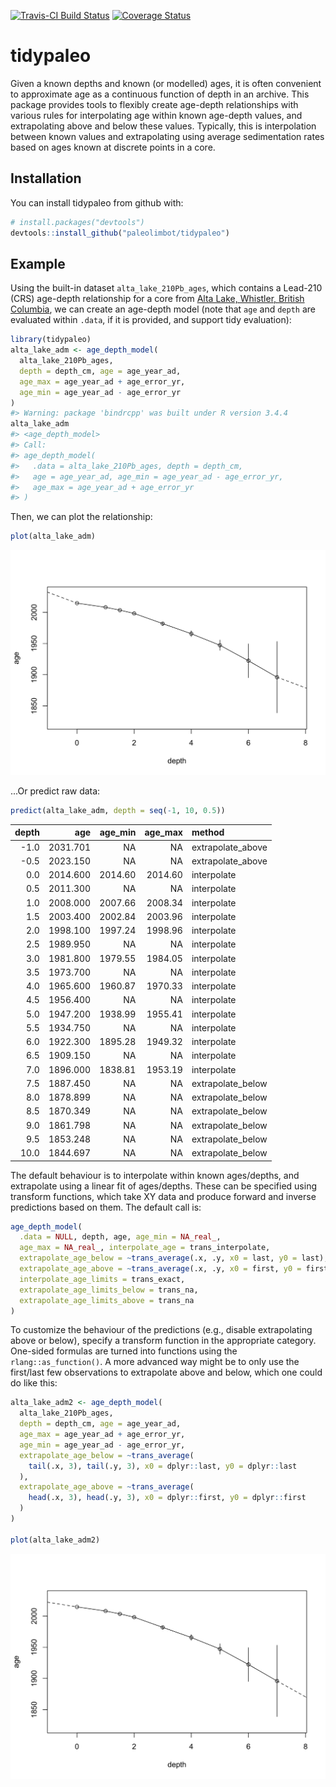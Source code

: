 
<!-- README.md is generated from README.Rmd. Please edit that file -->
[![Travis-CI Build Status](https://travis-ci.org/paleolimbot/tidypaleo.svg?branch=master)](https://travis-ci.org/paleolimbot/tidypaleo) [![Coverage Status](https://img.shields.io/codecov/c/github/paleolimbot/tidypaleo/master.svg)](https://codecov.io/github/paleolimbot/tidypaleo?branch=master)

tidypaleo
=========

Given a known depths and known (or modelled) ages, it is often convenient to approximate age as a continuous function of depth in an archive. This package provides tools to flexibly create age-depth relationships with various rules for interpolating age within known age-depth values, and extrapolating above and below these values. Typically, this is interpolation between known values and extrapolating using average sedimentation rates based on ages known at discrete points in a core.

Installation
------------

You can install tidypaleo from github with:

``` r
# install.packages("devtools")
devtools::install_github("paleolimbot/tidypaleo")
```

Example
-------

Using the built-in dataset `alta_lake_210Pb_ages`, which contains a Lead-210 (CRS) age-depth relationship for a core from [Alta Lake, Whistler, British Columbia](https://en.wikipedia.org/wiki/Alta_Lake_(British_Columbia)), we can create an age-depth model (note that `age` and `depth` are evaluated within `.data`, if it is provided, and support tidy evaluation):

``` r
library(tidypaleo)
alta_lake_adm <- age_depth_model(
  alta_lake_210Pb_ages,
  depth = depth_cm, age = age_year_ad,
  age_max = age_year_ad + age_error_yr, 
  age_min = age_year_ad - age_error_yr
)
#> Warning: package 'bindrcpp' was built under R version 3.4.4
alta_lake_adm
#> <age_depth_model>
#> Call: 
#> age_depth_model(
#>   .data = alta_lake_210Pb_ages, depth = depth_cm,
#>   age = age_year_ad, age_min = age_year_ad - age_error_yr,
#>   age_max = age_year_ad + age_error_yr
#> )
```

Then, we can plot the relationship:

``` r
plot(alta_lake_adm)
```

![](README-alta_lake_adm_plot-1.png)

...Or predict raw data:

``` r
predict(alta_lake_adm, depth = seq(-1, 10, 0.5))
```

|  depth|       age|  age\_min|  age\_max| method             |
|------:|---------:|---------:|---------:|:-------------------|
|   -1.0|  2031.701|        NA|        NA| extrapolate\_above |
|   -0.5|  2023.150|        NA|        NA| extrapolate\_above |
|    0.0|  2014.600|   2014.60|   2014.60| interpolate        |
|    0.5|  2011.300|        NA|        NA| interpolate        |
|    1.0|  2008.000|   2007.66|   2008.34| interpolate        |
|    1.5|  2003.400|   2002.84|   2003.96| interpolate        |
|    2.0|  1998.100|   1997.24|   1998.96| interpolate        |
|    2.5|  1989.950|        NA|        NA| interpolate        |
|    3.0|  1981.800|   1979.55|   1984.05| interpolate        |
|    3.5|  1973.700|        NA|        NA| interpolate        |
|    4.0|  1965.600|   1960.87|   1970.33| interpolate        |
|    4.5|  1956.400|        NA|        NA| interpolate        |
|    5.0|  1947.200|   1938.99|   1955.41| interpolate        |
|    5.5|  1934.750|        NA|        NA| interpolate        |
|    6.0|  1922.300|   1895.28|   1949.32| interpolate        |
|    6.5|  1909.150|        NA|        NA| interpolate        |
|    7.0|  1896.000|   1838.81|   1953.19| interpolate        |
|    7.5|  1887.450|        NA|        NA| extrapolate\_below |
|    8.0|  1878.899|        NA|        NA| extrapolate\_below |
|    8.5|  1870.349|        NA|        NA| extrapolate\_below |
|    9.0|  1861.798|        NA|        NA| extrapolate\_below |
|    9.5|  1853.248|        NA|        NA| extrapolate\_below |
|   10.0|  1844.697|        NA|        NA| extrapolate\_below |

The default behaviour is to interpolate within known ages/depths, and extrapolate using a linear fit of ages/depths. These can be specified using transform functions, which take XY data and produce forward and inverse predictions based on them. The default call is:

``` r
age_depth_model(
  .data = NULL, depth, age, age_min = NA_real_,
  age_max = NA_real_, interpolate_age = trans_interpolate,
  extrapolate_age_below = ~trans_average(.x, .y, x0 = last, y0 = last),
  extrapolate_age_above = ~trans_average(.x, .y, x0 = first, y0 = first),
  interpolate_age_limits = trans_exact,
  extrapolate_age_limits_below = trans_na,
  extrapolate_age_limits_above = trans_na
)
```

To customize the behaviour of the predictions (e.g., disable extrapolating above or below), specify a transform function in the appropriate category. One-sided formulas are turned into functions using the `rlang::as_function()`. A more advanced way might be to only use the first/last few observations to extrapolate above and below, which one could do like this:

``` r
alta_lake_adm2 <- age_depth_model(
  alta_lake_210Pb_ages,
  depth = depth_cm, age = age_year_ad,
  age_max = age_year_ad + age_error_yr, 
  age_min = age_year_ad - age_error_yr,
  extrapolate_age_below = ~trans_average(
    tail(.x, 3), tail(.y, 3), x0 = dplyr::last, y0 = dplyr::last
  ),
  extrapolate_age_above = ~trans_average(
    head(.x, 3), head(.y, 3), x0 = dplyr::first, y0 = dplyr::first
  )
)

plot(alta_lake_adm2)
```

![](README-unnamed-chunk-5-1.png)
